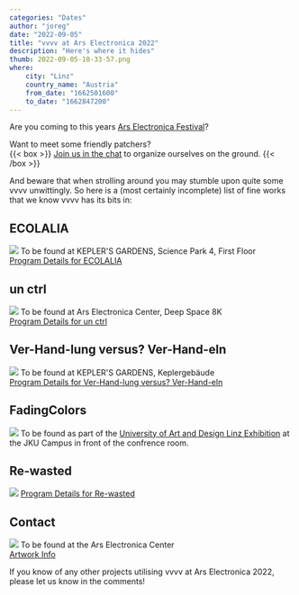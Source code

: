 ```yaml
---
categories: "Dates"
author: "joreg"
date: "2022-09-05"
title: "vvvv at Ars Electronica 2022"
description: "Here's where it hides"
thumb: 2022-09-05-10-33-57.png
where: 
    city: "Linz"
    country_name: "Austria"
    from_date: "1662501600"
    to_date: "1662847200"
---
```


Are you coming to this years [Ars Electronica Festival](https://ars.electronica.art/planetb/de/)?

Want to meet some friendly patchers?  
{{< box >}}
[Join us in the chat](https://matrix.to/#/#vvvv-ArsElectronica:matrix.org) to organize ourselves on the ground.
{{< /box >}}

And beware that when strolling around you may stumble upon quite some vvvv unwittingly. So here is a (most certainly incomplete) list of fine works that we know vvvv has its bits in:

## ECOLALIA
![](2022-09-05-10-13-46.png)
To be found at KEPLER'S GARDENS, Science Park 4, First Floor  
[Program Details for ECOLALIA](https://ars.electronica.art/planetb/en/ecolalia/)

## un ctrl
![](2022-09-05-10-23-23.png)
To be found at Ars Electronica Center, Deep Space 8K  
[Program Details for un ctrl](https://ars.electronica.art/planetb/en/un-ctrl/)

## Ver-Hand-lung versus? Ver-Hand-eln
![](2022-09-05-10-20-41.png)
To be found at KEPLER'S GARDENS, Keplergebäude  
[Program Details for Ver-Hand-lung versus? Ver-Hand-eln](https://ars.electronica.art/planetb/en/ver-hand-lung-ver-hand-eln/)

## FadingColors
![](2022-09-05-10-16-00.png)
To be found as part of the [University of Art and Design Linz Exhibition](https://ars.electronica.art/planetb/en/exhibition-projects/) at the JKU Campus in front of the confrence room.

## Re-wasted
![](2022-09-05-12-42-53.png)
[Program Details for Re-wasted](https://ars.electronica.art/planetb/en/re-wasted/)

## Contact
![](2022-09-05-13-29-16.png)
To be found at the Ars Electronica Center  
[Artwork Info](https://www.emanuelgollob.com/contact)

If you know of any other projects utilising vvvv at Ars Electronica 2022, please let us know in the comments!